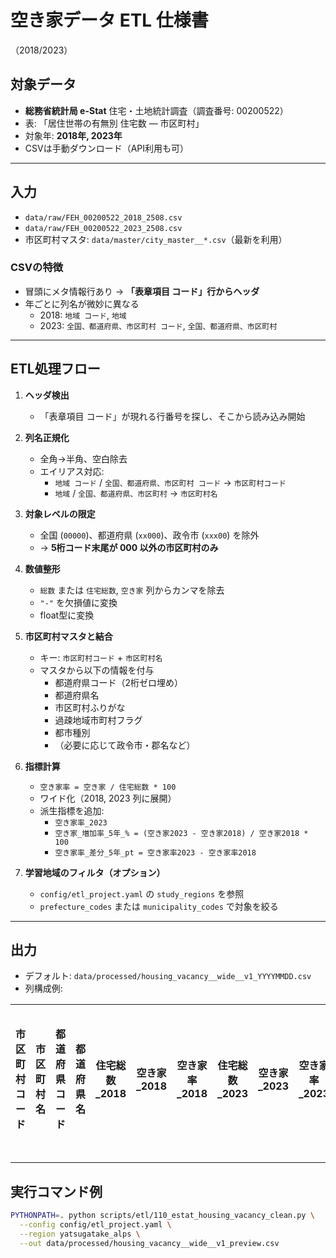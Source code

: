 # 空き家データ ETL 仕様書
（2018/2023）

## 対象データ
- **総務省統計局 e-Stat** 住宅・土地統計調査（調査番号: 00200522）
- 表: 「居住世帯の有無別 住宅数 ― 市区町村」
- 対象年: **2018年, 2023年**
- CSVは手動ダウンロード（API利用も可）

---

## 入力
- `data/raw/FEH_00200522_2018_2508.csv`  
- `data/raw/FEH_00200522_2023_2508.csv`  
- 市区町村マスタ: `data/master/city_master__*.csv`（最新を利用）

### CSVの特徴
- 冒頭にメタ情報行あり → **「表章項目 コード」行からヘッダ**
- 年ごとに列名が微妙に異なる
  - 2018: `地域 コード`, `地域`
  - 2023: `全国、都道府県、市区町村 コード`, `全国、都道府県、市区町村`

---

## ETL処理フロー

1. **ヘッダ検出**  
   - 「表章項目 コード」が現れる行番号を探し、そこから読み込み開始

2. **列名正規化**  
   - 全角→半角、空白除去  
   - エイリアス対応:  
     - `地域 コード` / `全国、都道府県、市区町村 コード` → `市区町村コード`  
     - `地域` / `全国、都道府県、市区町村` → `市区町村名`

3. **対象レベルの限定**  
   - 全国 (`00000`)、都道府県 (`xx000`)、政令市 (`xxx00`) を除外  
   - → **5桁コード末尾が 000 以外の市区町村のみ**

4. **数値整形**  
   - `総数` または `住宅総数`, `空き家` 列からカンマを除去  
   - `"-"` を欠損値に変換  
   - float型に変換

5. **市区町村マスタと結合**  
   - キー: `市区町村コード` + `市区町村名`  
   - マスタから以下の情報を付与  
     - 都道府県コード（2桁ゼロ埋め）  
     - 都道府県名  
     - 市区町村ふりがな  
     - 過疎地域市町村フラグ  
     - 都市種別  
     - （必要に応じて政令市・郡名など）

6. **指標計算**  
   - `空き家率 = 空き家 / 住宅総数 * 100`  
   - ワイド化（2018, 2023 列に展開）  
   - 派生指標を追加:  
     - `空き家率_2023`  
     - `空き家_増加率_5年_% = (空き家2023 - 空き家2018) / 空き家2018 * 100`  
     - `空き家率_差分_5年_pt = 空き家率2023 - 空き家率2018`

7. **学習地域のフィルタ（オプション）**  
   - `config/etl_project.yaml` の `study_regions` を参照  
   - `prefecture_codes` または `municipality_codes` で対象を絞る  

---

## 出力
- デフォルト: `data/processed/housing_vacancy__wide__v1_YYYYMMDD.csv`
- 列構成例:

| 市区町村コード | 市区町村名 | 都道府県コード | 都道府県名 | 住宅総数_2018 | 空き家_2018 | 空き家率_2018 | 住宅総数_2023 | 空き家_2023 | 空き家率_2023 | 空き家_増加率_5年_% | 空き家率_差分_5年_pt |
|----------------|------------|----------------|------------|-----------|--------------|---------------|-----------|--------------|---------------|--------------------|---------------------|

---

## 実行コマンド例
```bash
PYTHONPATH=. python scripts/etl/110_estat_housing_vacancy_clean.py \
  --config config/etl_project.yaml \
  --region yatsugatake_alps \
  --out data/processed/housing_vacancy__wide__v1_preview.csv
```